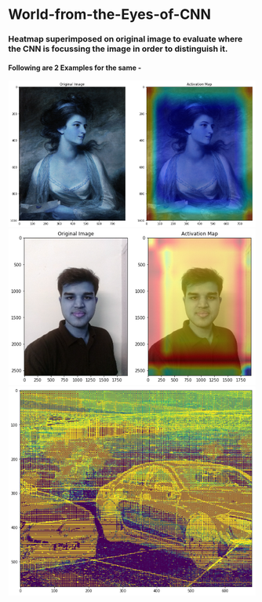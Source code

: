 # World-from-the-Eyes-of-CNN

### Heatmap superimposed on original image to evaluate where the CNN is focussing the image in order to distinguish it.
#### Following are 2 Examples for the same -
![activation_map_lady.png](activation_map_lady.png) 
![activation_map_me.png](activation_map_me.png)
![CNN_visuals_1.png](CNN_visuals_1.png)
